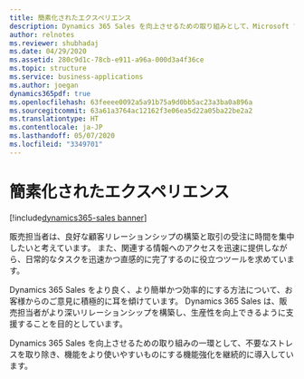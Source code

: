 ```yaml
---
title: 簡素化されたエクスペリエンス
description: Dynamics 365 Sales を向上させるための取り組みとして、Microsoft では不要なストレスを取り除き、機能をより使いやすいものにする機能強化を継続的に導入しています。
author: relnotes
ms.reviewer: shubhadaj
ms.date: 04/29/2020
ms.assetid: 280c9d1c-78cb-e911-a96a-000d3a4f36ce
ms.topic: structure
ms.service: business-applications
ms.author: joegan
dynamics365pdf: true
ms.openlocfilehash: 63feeee0092a5a91b75a9d0bb5ac23a3ba0a896a
ms.sourcegitcommit: 63a61a3764ac12162f3e06ea5d22a05ba22be2a2
ms.translationtype: HT
ms.contentlocale: ja-JP
ms.lasthandoff: 05/07/2020
ms.locfileid: "3349701"
---
```

# <a name="simplified-experiences"></a>簡素化されたエクスペリエンス

[!include[dynamics365-sales banner](../includes/dynamics365-sales.md)]

<!--structure start-->
販売担当者は、良好な顧客リレーションシップの構築と取引の受注に時間を集中したいと考えています。 また、関連する情報へのアクセスを迅速に提供しながら、日常的なタスクを迅速かつ直感的に完了するのに役立つツールを求めています。 

Dynamics 365 Sales をより良く、より簡単かつ効率的にする方法について、お客様からのご意見に積極的に耳を傾けています。 Dynamics 365 Sales は、販売担当者がより深いリレーションシップを構築し、生産性を向上できるように支援することを目的としています。 

Dynamics 365 Sales を向上させるための取り組みの一環として、不要なストレスを取り除き、機能をより使いやすいものにする機能強化を継続的に導入しています。
<!--structure end-->



